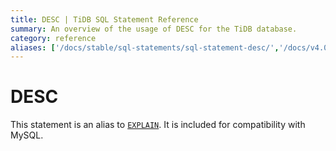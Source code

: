 ```yaml
---
title: DESC | TiDB SQL Statement Reference
summary: An overview of the usage of DESC for the TiDB database.
category: reference
aliases: ['/docs/stable/sql-statements/sql-statement-desc/','/docs/v4.0/sql-statements/sql-statement-desc/','/docs/stable/reference/sql/statements/desc/']
---
```


# DESC

This statement is an alias to [`EXPLAIN`](/sql-statements/sql-statement-explain.md). It is included for compatibility with MySQL.
